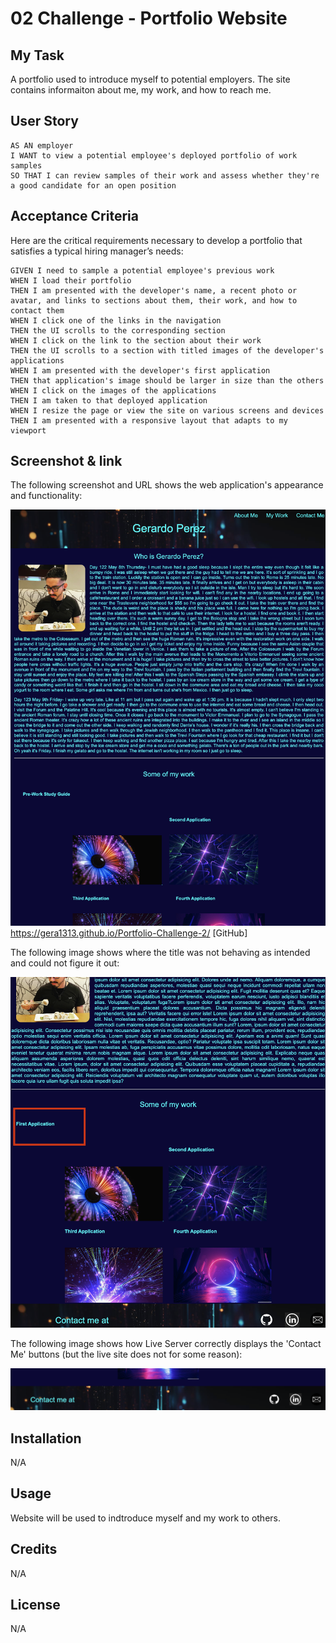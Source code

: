 # 02 Challenge - Portfolio Website

## My Task

A portfolio used to introduce myself to potential employers. The site contains informaiton about me, my work, and how to reach me. 


## User Story

```
AS AN employer
I WANT to view a potential employee's deployed portfolio of work samples
SO THAT I can review samples of their work and assess whether they're a good candidate for an open position
```


## Acceptance Criteria

Here are the critical requirements necessary to develop a portfolio that satisfies a typical hiring manager’s needs:

```
GIVEN I need to sample a potential employee's previous work
WHEN I load their portfolio
THEN I am presented with the developer's name, a recent photo or avatar, and links to sections about them, their work, and how to contact them
WHEN I click one of the links in the navigation
THEN the UI scrolls to the corresponding section
WHEN I click on the link to the section about their work
THEN the UI scrolls to a section with titled images of the developer's applications
WHEN I am presented with the developer's first application
THEN that application's image should be larger in size than the others
WHEN I click on the images of the applications
THEN I am taken to that deployed application
WHEN I resize the page or view the site on various screens and devices
THEN I am presented with a responsive layout that adapts to my viewport
```


## Screenshot & link

The following screenshot and URL shows the web application's appearance and functionality:

![Site Screenshot](./assets/images/Site-Image.png)
https://gera1313.github.io/Portfolio-Challenge-2/ [GitHub]

The following image shows where the title was not behaving as intended and could not figure it out:

![Site Screenshot](./assets/images/Title-defect.png)

The following image shows how Live Server correctly displays the 'Contact Me' buttons (but the live site does not for some reason):

![Site Screenshot](./assets/images/Contact-Me.png)

## Installation

N/A

## Usage

Website will be used to indtroduce myself and my work to others. 

## Credits

N/A

## License

N/A